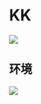 ﻿# KK

<img src="https://img.xmummap.com/G_KK_logo.png" >

## 环境

<img src="https://img.xmummap.com/G_kk_surd.webp" >
